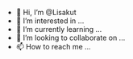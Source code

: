- 👋 Hi, I’m @Lisakut
- 👀 I’m interested in ...
- 🌱 I’m currently learning ...
- 💞️ I’m looking to collaborate on ...
- 📫 How to reach me ...

<!---
Lisakut/Lisakut is a ✨ special ✨ repository because its `README.md` (this file) appears on your GitHub profile.
You can click the Preview link to take a look at your changes.
--->
